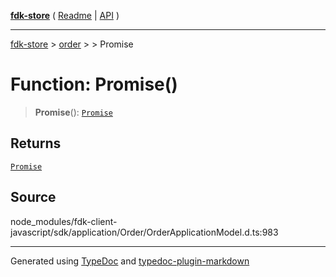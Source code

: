 [**fdk-store**](../../../README.md) ( [Readme](../../../README.md) \| [API](../../../API.md) )

---

[fdk-store](../../../API.md) > [order](../../README.md) > [<internal>](../README.md) > Promise

# Function: Promise()

> **Promise**(): [`Promise`](../type-aliases/type-alias.Promise.md)

## Returns

[`Promise`](../type-aliases/type-alias.Promise.md)

## Source

node_modules/fdk-client-javascript/sdk/application/Order/OrderApplicationModel.d.ts:983

---

Generated using [TypeDoc](https://typedoc.org/) and [typedoc-plugin-markdown](https://www.npmjs.com/package/typedoc-plugin-markdown)
